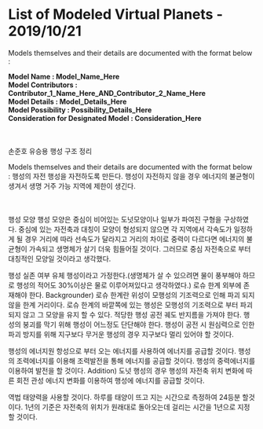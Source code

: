 # List of Modeled Virtual Planets - 2019/10/21

Models themselves and their details are documented with the format below :

**Model Name : __Model_Name_Here__**<br>
**Model Contributors : __Contributor_1_Name_Here_AND_Contributor_2_Name_Here__**<br>
**Model Details : __Model_Details_Here__**<br>
**Model Possibility : __Possibility_Details_Here__**<br>
**Consideration for Designated Model : __Consideration_Here__**<br>
<br>
<br>

손준호 유승용 행성 구조 정리

Models themselves and their details are documented with the format below :
행성의 자전
행성을 자전하도록 만든다. 행성이 자전하지 않을 경우 에너지의 불균형이 생겨서 생명 거주 가능 지역에 제한이 생긴다.

<br>
<br>
행성 모양 
행성 모양은 중심이 비어있는 도넛모양이나 일부가 파여진 구형을 구상하였다. 중심에 있는 자전축과 대칭이 모양이 형성되지 않으면 각 지역에서 각속도가 일정하게 될 경우 거리에 따라 선속도가 달라지고 거리의 차이로 중력이 다르다면 에너지의 불균형이 가속되고 생명체가 살기 더욱 힘들어질 것이다. 그러므로 중심 자전축으로 부터 대칭적인 모양일 것이라고 생각했다.

행성 실존 여부
유체 행성이라고 가정한다.(생명체가 살 수 있으려면 물이 풍부해야 하므로 행성의 적어도 30%이상은 물로 이루어져있다고 생각하였다.) 
로슈 한계 외부에 존재해야 한다. 
Backgrounder) 로슈 한계란 위성이 모행성의 기조력으로 인해 파괴 되지 않을 한계 거리이다. 로슈 한계의 바깥쪽에 있는 행성은 모행성의 기조력으로 부터 파괴되지 않고 그 모양을 유지 할 수 있다.
적당한 행성 공전 궤도 반지름을 가져야 한다. 
행성의 붕괴를 막기 위해 행성이 어느정도 단단해야 한다.
행성이 공전 시 원심력으로 인한 파괴 방지를 위해 지구보다 무거운 행성의 경우 지구보다 멀리 있어야 할 것이다. 

행성의 에너지원
항성으로 부터 오는 에너지를 사용하여 에너지를 공급할 것이다.
행성의 조력에너지를 이용해 조력발전을 통해 에너지를 공급할 것이다.
행성의 중력에너지를 이용하여 발전을 할 것이다.
Addition) 도넛 행성의 경우 행성의 자전축 위치 변화에 따른 회전 관성 에너지 변화를 이용하여 행성에 에너지를 공급할 것이다.

역법
태양력을 사용할 것이다.
하루를 태양이 뜨고 지는 시간으로 측정하여 24등분 할것이다.
1년의 기준은 자전축의 위치가 원래대로 돌아오는데 걸리는 시간을 1년으로 지정할 것이다. 
